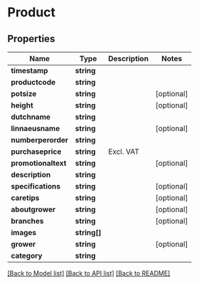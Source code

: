 # Product

## Properties
Name | Type | Description | Notes
------------ | ------------- | ------------- | -------------
**timestamp** | **string** |  | 
**productcode** | **string** |  | 
**potsize** | **string** |  | [optional] 
**height** | **string** |  | [optional] 
**dutchname** | **string** |  | 
**linnaeusname** | **string** |  | [optional] 
**numberperorder** | **string** |  | 
**purchaseprice** | **string** | Excl. VAT | 
**promotionaltext** | **string** |  | [optional] 
**description** | **string** |  | 
**specifications** | **string** |  | [optional] 
**caretips** | **string** |  | [optional] 
**aboutgrower** | **string** |  | [optional] 
**branches** | **string** |  | [optional] 
**images** | **string[]** |  | 
**grower** | **string** |  | [optional] 
**category** | **string** |  | 

[[Back to Model list]](../README.md#documentation-for-models) [[Back to API list]](../README.md#documentation-for-api-endpoints) [[Back to README]](../README.md)


